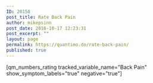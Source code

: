 ```yaml
---
ID: 20158
post_title: Rate Back Pain
author: mikepsinn
post_date: 2016-10-17 12:23:31
post_excerpt: ""
layout: page
permalink: https://quantimo.do/rate-back-pain/
published: true
---
```

[qm_numbers_rating tracked_variable_name="Back Pain" show_symptom_labels="true" negative="true"]